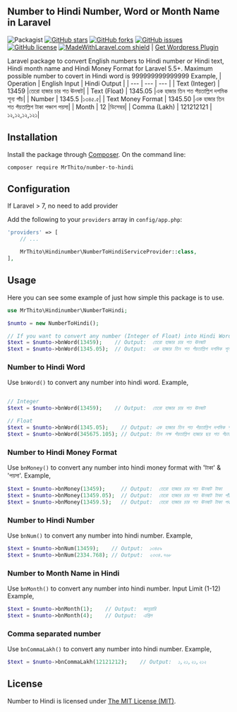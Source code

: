 ## Number to Hindi Number, Word or Month Name in Laravel 

![Packagist](https://img.shields.io/packagist/dt/MrThito/number-to-hindi)
[![GitHub stars](https://img.shields.io/github/stars/rakibul-dev/number-to-hindi)](https://github.com/MrThito/number-to-hindi/stargazers)
[![GitHub forks](https://img.shields.io/github/forks/rakibul-dev/number-to-hindi)](https://github.com/MrThito/number-to-hindi/network)
[![GitHub issues](https://img.shields.io/github/issues/rakibul-dev/number-to-hindi)](https://github.com/MrThito/number-to-hindi/issues)
[![GitHub license](https://img.shields.io/github/license/rakibul-dev/number-to-hindi)](https://github.com/MrThito/number-to-hindi/blob/master/LICENSE)
[![MadeWithLaravel.com shield](https://madewithlaravel.com/storage/repo-shields/2818-shield.svg)](https://madewithlaravel.com/p/number-to-hindi/shield-link) | [Get Wordpress Plugin](https://wordpress.org/plugins/number-to-hindi/)


Laravel package to convert English numbers to Hindi number or Hindi text, Hindi month name and Hindi Money Format for Laravel 5.5+. Maximum possible number to covert in Hindi word is 999999999999999
Example,
| Operation | English Input | Hindi Output |
| --- | --- | --- |
| Text (Integer) | 13459 |তেরো হাজার চার শত ঊনষাট|
| Text (Float) | 1345.05 |এক হাজার তিন শত পঁয়তাল্লিশ দশমিক শূন্য পাঁচ|
| Number | 1345.5 |১৩৪৫.৫|
| Text Money Format | 1345.50 |এক হাজার তিন শত পঁয়তাল্লিশ টাকা পঞ্চাশ পয়সা|
| Month | 12 |ডিসেম্বর|
| Comma (Lakh) | 121212121 |১২,১২,১২,১২১|


## Installation

Install the package through [Composer](http://getcomposer.org).
On the command line:

```
composer require MrThito/number-to-hindi

```


## Configuration 
If Laravel > 7, no need to add provider

Add the following to your `providers` array in `config/app.php`:

```php
'providers' => [
    // ...

    MrThito\Hindinumber\NumberToHindiServiceProvider::class,
],
```

## Usage
Here you can see some example of just how simple this package is to use.

```php
use MrThito\Hindinumber\NumberToHindi;

$numto = new NumberToHindi();

// If you want to convert any number (Integer of Float) into Hindi Word
$text = $numto->bnWord(13459);    // Output:  তেরো হাজার চার শত ঊনষাট
$text = $numto->bnWord(1345.05);  // Output:  এক হাজার তিন শত পঁয়তাল্লিশ দশমিক শূন্য পাঁচ


```
### Number to Hindi Word 
Use `bnWord()` to convert any number into hindi word. Example,

```php

// Integer
$text = $numto->bnWord(13459);    // Output:  তেরো হাজার চার শত ঊনষাট

// Float
$text = $numto->bnWord(1345.05);    // Output: এক হাজার তিন শত পঁয়তাল্লিশ দশমিক শূন্য পাঁচ
$text = $numto->bnWord(345675.105); // Output: তিন লক্ষ পঁয়তাল্লিশ হাজার ছয় শত পঁচাত্তর দশমিক এক শূন্য পাঁচ


```

### Number to Hindi Money Format
Use `bnMoney()` to convert any number into hindi money format with 'টাকা' & 'পয়সা'. Example,

```php
$text = $numto->bnMoney(13459);     // Output:  তেরো হাজার চার শত ঊনষাট টাকা
$text = $numto->bnMoney(13459.05);  // Output:  তেরো হাজার চার শত ঊনষাট টাকা পাঁচ পয়সা
$text = $numto->bnMoney(13459.5);   // Output:  তেরো হাজার চার শত ঊনষাট টাকা পঞ্চাশ পয়সা

```

### Number to Hindi Number
Use `bnNum()` to convert any number into hindi number. Example,

```php
$text = $numto->bnNum(13459);    // Output:  ১৩৪৫৯
$text = $numto->bnNum(2334.768); // Output:  ২৩৩৪.৭৬৮

```

### Number to Month Name in Hindi
Use `bnMonth()` to convert any number into hindi number. Input Limit (1-12) Example,

```php
$text = $numto->bnMonth(1);    // Output:  জানুয়ারি 
$text = $numto->bnMonth(4);    // Output:  এপ্রিল

```

### Comma separated number
Use `bnCommaLakh()` to convert any number into hindi number. Example,

```php
$text = $numto->bnCommaLakh(12121212);    // Output:  ১,২১,২১,২১২
```


## License

Number to Hindi is licensed under [The MIT License (MIT)](LICENSE).


